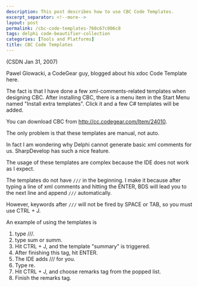 ```yaml
---
description: This post describes how to use CBC Code Templates.
excerpt_separator: <!--more-->
layout: post
permalink: /cbc-code-templates-760c67c006c8
tags: delphi code-beautifier-collection
categories: [Tools and Platforms]
title: CBC Code Templates
---
```

(CSDN Jan 31, 2007)

Pawel Glowacki, a CodeGear guy, blogged about his xdoc Code Template here.

The fact is that I have done a few xml-comments-related templates when designing CBC. After installing CBC, there is a menu item in the Start Menu named "Install extra templates". Click it and a few C# templates will be added.
<!--more-->

You can download CBC from http://cc.codegear.com/Item/24010.

The only problem is that these templates are manual, not auto.

In fact I am wondering why Delphi cannot generate basic xml comments for us. SharpDevelop has such a nice feature.

The usage of these templates are complex because the IDE does not work as I expect.

The templates do not have `///` in the beginning. I make it because after typing a line of xml comments and hitting the ENTER, BDS will lead you to the next line and append `///` automatically.

However, keywords after `///` will not be fired by SPACE or TAB, so you must use CTRL + J.

An example of using the templates is

1. type ///.
1. type sum or summ.
1. Hit CTRL + J, and the template "summary" is triggered.
1. After finishing this tag, hit ENTER.
1. The IDE adds /// for you.
1. Type re.
1. Hit CTRL + J, and choose remarks tag from the popped list.
1. Finish the remarks tag.
